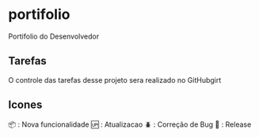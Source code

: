 # portifolio
Portifolio do Desenvolvedor

## Tarefas

O controle das tarefas desse projeto sera realizado no GitHubgirt

## Icones

:package: : Nova funcionalidade
:up: : Atualizacao
:beetle: : Correção de Bug
:checkered_flag: : Release